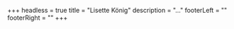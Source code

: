 +++
headless = true
title = "Lisette König"
description = "..."
footerLeft = ""
footerRight = ""
+++
